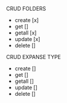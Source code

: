 CRUD FOLDERS
 - create [x]
 - get []
 - getall [x]
 - update [x]
 - delete []

CRUD EXPANSE TYPE
 - create []
 - get []
 - getall []
 - update []
 - delete []
